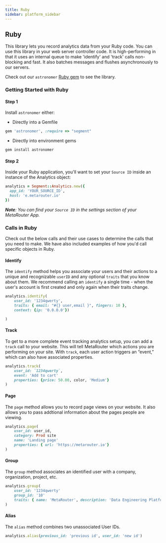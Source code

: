 ```yaml
---
title: Ruby
sidebar: platform_sidebar
---
```


## Ruby

This library lets you record analytics data from your Ruby code. You can use this library in your web server controller code. It is high-performing in that it uses an internal queue to make 'identify' and 'track' calls non-blocking and fast. It also batches messages and flushes asynchronously to our servers.

Check out our `astronomer` [Ruby gem](https://rubygems.org/gems/astronomer/) to see the library.

### Getting Started with Ruby

#### Step 1

Install `astronomer` either:

* Directly into a Gemfile

```ruby
gem 'astronomer', :require => "segment"
```

* Directly into environment gems

```ruby
gem install astronomer
```

#### Step 2

Inside your Ruby application, you'll want to set your `Source ID` inside an instance of the Analytics object:

```ruby
analytics = Segment::Analytics.new({
  app_id: 'YOUR_SOURCE_ID',
  host: 'e.metarouter.io'
})
```

***Note**: You can find your `Source ID` in the settings section of your MetaRouter App.*

### Calls in Ruby

Check out the below calls and their use cases to determine the calls that you need to make. We have also included examples of how you'd call specific objects in Ruby.

#### Identify

The `identify` method helps you associate your users and their actions to a unique and recognizable `userID` and any optional `traits` that you know about them. We recommend calling an `identify` a single time - when the user's account is first created and only again when their traits change.

```ruby
analytics.identify(
    user_id: '1234qwerty',
    traits: { email: "#{} user,email }", fingers: 10 },
    context: {ip: '0.0.0.0'})

)
```

#### Track

To get to a more complete event tracking analytics setup, you can add a `track` call to your website. This will tell MetaRouter which actions you are performing on your site. With `track`, each user action triggers an “event,” which can also have associated properties.

```ruby
analytics.track(
    user_id: `1234qwerty`,
    event: 'Add to cart'
    properties: {price: 50.00, color, 'Medium'}
)
```

#### Page

The `page` method allows you to record page views on your website. It also allows you to pass addtional information about the pages people are viewing.

```ruby
analytics.page(
    user_id: user_id,
    category: Prod site
    name: 'Landing page'
    properties: { url: 'https://metarouter.io'}
)
```

#### Group

The `group` method associates an identified user with a company, organization, project, etc.

```ruby
analytics.group(
    user_id: '1234qwerty'
    group_id: '10'
    traits: { name: 'MetaRouter', description: 'Data Engineering Platform'}
)
```

#### Alias

The `alias` method combines two unassociated User IDs.

```ruby
analytics.alias(previous_id: 'previous id', user_id: 'new id')
```

